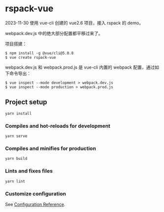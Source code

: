 # rspack-vue

2023-11-30 使用 vue-cli 创建的 vue2.6 项目，接入 rspack 的 demo。

webpack.dev.js 中的绝大部分配置都平移过来了。

项目搭建：

```shell
$ npm install -g @vue/cli@5.0.8
$ vue create rspack-vue
```

webpack.dev.js 和 webpack.prod.js 是 vue-cli 内置的 webpack 配置，通过如下命令导出：

```shell
$ vue inspect --mode development > webpack.dev.js
$ vue inspect --mode production > webpack.prod.js
```

## Project setup

```
yarn install
```

### Compiles and hot-reloads for development

```
yarn serve
```

### Compiles and minifies for production

```
yarn build
```

### Lints and fixes files

```
yarn lint
```

### Customize configuration

See [Configuration Reference](https://cli.vuejs.org/config/).
